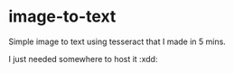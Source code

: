 # image-to-text
Simple image to text using tesseract that I made in 5 mins.

I just needed somewhere to host it :xdd:
